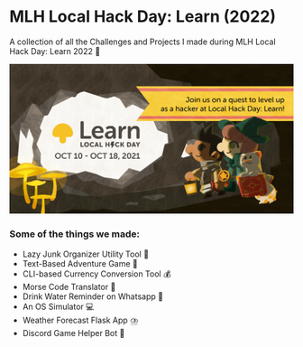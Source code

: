 # MLH Local Hack Day: Learn (2022)

A collection of all the Challenges and Projects I made during MLH Local Hack Day: Learn 2022 🚀

<img src="/mlh-lhd-learn-banner.png" width="650">


### Some of the things we made:
- Lazy Junk Organizer Utility Tool 🧹
- Text-Based Adventure Game 🦦
- CLI-based Currency Conversion Tool 💰
- Morse Code Translator 🤖
- Drink Water Reminder on Whatsapp 🌊
- An OS Simulator 💻
- Weather Forecast Flask App ⛈️
- Discord Game Helper Bot 🏓
